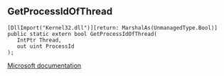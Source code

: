 ## GetProcessIdOfThread

```
[DllImport("Kernel32.dll")][return: MarshalAs(UnmanagedType.Bool)]
public static extern bool GetProcessIdOfThread(
   IntPtr Thread,
   out uint ProcessId
);
```

[Microsoft documentation](https://docs.microsoft.com/en-us/windows/win32/api/processthreadsapi/nf-processthreadsapi-getprocessidofthread)
